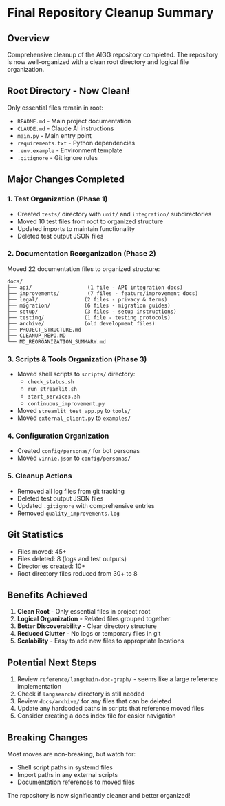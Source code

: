 # Final Repository Cleanup Summary

## Overview
Comprehensive cleanup of the AIGG repository completed. The repository is now well-organized with a clean root directory and logical file organization.

## Root Directory - Now Clean!
Only essential files remain in root:
- `README.md` - Main project documentation
- `CLAUDE.md` - Claude AI instructions
- `main.py` - Main entry point
- `requirements.txt` - Python dependencies
- `.env.example` - Environment template
- `.gitignore` - Git ignore rules

## Major Changes Completed

### 1. Test Organization (Phase 1)
- Created `tests/` directory with `unit/` and `integration/` subdirectories
- Moved 10 test files from root to organized structure
- Updated imports to maintain functionality
- Deleted test output JSON files

### 2. Documentation Reorganization (Phase 2)
Moved 22 documentation files to organized structure:
```
docs/
├── api/                  (1 file - API integration docs)
├── improvements/         (7 files - feature/improvement docs)
├── legal/               (2 files - privacy & terms)
├── migration/           (6 files - migration guides)
├── setup/               (3 files - setup instructions)
├── testing/             (1 file - testing protocols)
├── archive/             (old development files)
├── PROJECT_STRUCTURE.md
├── CLEANUP_REPO.MD
└── MD_REORGANIZATION_SUMMARY.md
```

### 3. Scripts & Tools Organization (Phase 3)
- Moved shell scripts to `scripts/` directory:
  - `check_status.sh`
  - `run_streamlit.sh`
  - `start_services.sh`
  - `continuous_improvement.py`
- Moved `streamlit_test_app.py` to `tools/`
- Moved `external_client.py` to `examples/`

### 4. Configuration Organization
- Created `config/personas/` for bot personas
- Moved `vinnie.json` to `config/personas/`

### 5. Cleanup Actions
- Removed all log files from git tracking
- Deleted test output JSON files
- Updated `.gitignore` with comprehensive entries
- Removed `quality_improvements.log`

## Git Statistics
- Files moved: 45+
- Files deleted: 8 (logs and test outputs)
- Directories created: 10+
- Root directory files reduced from 30+ to 8

## Benefits Achieved
1. **Clean Root** - Only essential files in project root
2. **Logical Organization** - Related files grouped together
3. **Better Discoverability** - Clear directory structure
4. **Reduced Clutter** - No logs or temporary files in git
5. **Scalability** - Easy to add new files to appropriate locations

## Potential Next Steps
1. Review `reference/langchain-doc-graph/` - seems like a large reference implementation
2. Check if `langsearch/` directory is still needed
3. Review `docs/archive/` for any files that can be deleted
4. Update any hardcoded paths in scripts that reference moved files
5. Consider creating a docs index file for easier navigation

## Breaking Changes
Most moves are non-breaking, but watch for:
- Shell script paths in systemd files
- Import paths in any external scripts
- Documentation references to moved files

The repository is now significantly cleaner and better organized!